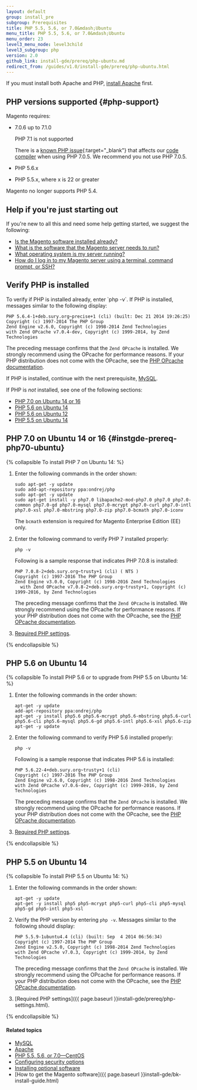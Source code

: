 ```yaml
---
layout: default
group: install_pre
subgroup: Prerequisites
title: PHP 5.5, 5.6, or 7.0&mdash;Ubuntu
menu_title: PHP 5.5, 5.6, or 7.0&mdash;Ubuntu
menu_order: 23
level3_menu_node: level3child
level3_subgroup: php
version: 2.0
github_link: install-gde/prereq/php-ubuntu.md
redirect_from: /guides/v1.0/install-gde/prereq/php-ubuntu.html
---
```


<div class="bs-callout bs-callout-info" id="info">
<span class="glyphicon-class">
  <p>If you must install both Apache and PHP, <a href="{{page.baseurl}}install-gde/prereq/apache.html">install Apache</a> first.</p></span>
</div>

## PHP versions supported {#php-support}
Magento requires:

*	7.0.6 up to 7.1.0

	PHP 7.1 is not supported

	There is a [known PHP issue](https://bugs.php.net/bug.php?id=71914){:target="_blank"} that affects our [code compiler]({{page.baseurl}}config-guide/cli/config-cli-subcommands-compiler.html) when using PHP 7.0.5. We recommend you not use PHP 7.0.5.
*	PHP 5.6.x
*	PHP 5.5.x, where x is 22 or greater

<div class="bs-callout bs-callout-info" id="info">
<span class="glyphicon-class">
  <p>Magento no longer supports PHP 5.4.</p></span>
</div>

<h2 id="php-ubuntu-help-beginner">Help if you're just starting out</h2>
If you're new to all this and need some help getting started, we suggest the following:

*	<a href="{{page.baseurl}}install-gde/basics/basics_magento-installed.html">Is the Magento software installed already?</a>
*	<a href="{{page.baseurl}}install-gde/basics/basics_software.html">What is the software that the Magento server needs to run?</a>
*	<a href="{{page.baseurl}}install-gde/basics/basics_os-version.html">What operating system is my server running?</a>
*	<a href="{{page.baseurl}}install-gde/basics/basics_login.html">How do I log in to my Magento server using a terminal, command prompt, or SSH?</a>

<h2 id="ubuntu-verify-php">Verify PHP is installed</h2>
To verify if PHP is installed already, enter `php -v`. If PHP is installed, messages similar to the following display:

	PHP 5.6.4-1+deb.sury.org~precise+1 (cli) (built: Dec 21 2014 19:26:25)
	Copyright (c) 1997-2014 The PHP Group
	Zend Engine v2.6.0, Copyright (c) 1998-2014 Zend Technologies
    with Zend OPcache v7.0.4-dev, Copyright (c) 1999-2014, by Zend Technologies

<div class="bs-callout bs-callout-info" id="info">
<span class="glyphicon-class">
  <p>The preceding message confirms that the <code>Zend OPcache</code> is installed. We strongly recommend using the OPcache for performance reasons. If your PHP distribution does not come with the OPcache, see the <a href="http://php.net/manual/en/opcache.setup.php" target="_blank">PHP OPcache documentation</a>.</p></span>
</div>

If PHP is installed, continue with the next prerequisite, <a href="{{page.baseurl}}install-gde/prereq/mysql.html">MySQL</a>.

If PHP is *not* installed, see one of the following sections:

*	[PHP 7.0 on Ubuntu 14 or 16](#instgde-prereq-php70-ubuntu)
*	[PHP 5.6 on Ubuntu 14](#php-56-on-ubuntu-14)
*	<a href="#instgde-prereq-php5.6-install-ubuntu12">PHP 5.6 on Ubuntu 12</a>
*	[PHP 5.5 on Ubuntu 14](#php-55-on-ubuntu-14)

## PHP 7.0 on Ubuntu 14 or 16 {#instgde-prereq-php70-ubuntu}

{% collapsible To install PHP 7 on Ubuntu 14: %}

1.	Enter the following commands in the order shown:

		sudo apt-get -y update
		sudo add-apt-repository ppa:ondrej/php
		sudo apt-get -y update
		sudo apt-get install -y php7.0 libapache2-mod-php7.0 php7.0 php7.0-common php7.0-gd php7.0-mysql php7.0-mcrypt php7.0-curl php7.0-intl php7.0-xsl php7.0-mbstring php7.0-zip php7.0-bcmath php7.0-iconv

	<div class="bs-callout bs-callout-info" id="info">
  		<p>The <code>bcmath</code> extension is required for Magento Enterprise Edition (EE) only.</p>
	</div>

2.	Enter the following command to verify PHP 7 installed properly:

		php -v

	Following is a sample response that indicates PHP 7.0.8 is installed:

		PHP 7.0.8-2+deb.sury.org~trusty+1 (cli) ( NTS )
		Copyright (c) 1997-2016 The PHP Group
		Zend Engine v3.0.0, Copyright (c) 1998-2016 Zend Technologies
    	  with Zend OPcache v7.0.8-2+deb.sury.org~trusty+1, Copyright (c) 1999-2016, by Zend Technologies

	<div class="bs-callout bs-callout-info" id="info">
	<span class="glyphicon-class">
  	<p>The preceding message confirms that the <code>Zend OPcache</code> is installed. We strongly recommend using the OPcache for performance reasons. If your PHP distribution does not come with the OPcache, see the <a href="http://php.net/manual/en/opcache.setup.php" target="_blank">PHP OPcache documentation</a>.</p></span>
	</div>
3.	<a href="{{ page.baseurl }}install-gde/prereq/php-settings.html">Required PHP settings</a>.

{% endcollapsible %}

## PHP 5.6 on Ubuntu 14

{% collapsible To install PHP 5.6 or to upgrade from PHP 5.5 on Ubuntu 14: %}

1.	Enter the following commands in the order shown:

		apt-get -y update
		add-apt-repository ppa:ondrej/php
		apt-get -y install php5.6 php5.6-mcrypt php5.6-mbstring php5.6-curl php5.6-cli php5.6-mysql php5.6-gd php5.6-intl php5.6-xsl php5.6-zip
		apt-get -y update
		

2.	Enter the following command to verify PHP 5.6 installed properly:

		php -v

	Following is a sample response that indicates PHP 5.6 is installed:

		PHP 5.6.22-4+deb.sury.org~trusty+1 (cli)
		Copyright (c) 1997-2016 The PHP Group
		Zend Engine v2.6.0, Copyright (c) 1998-2016 Zend Technologies
    	with Zend OPcache v7.0.6-dev, Copyright (c) 1999-2016, by Zend Technologies

	<div class="bs-callout bs-callout-info" id="info">
	<span class="glyphicon-class">
  		<p>The preceding message confirms that the <code>Zend OPcache</code> is installed. We strongly recommend using the OPcache for performance reasons. If your PHP distribution does not come with the OPcache, see the <a href="http://php.net/manual/en/opcache.setup.php" target="_blank">PHP OPcache documentation</a>.</p></span>
	</div>
3.	<a href="{{ page.baseurl }}install-gde/prereq/php-settings.html">Required PHP settings</a>.

{% endcollapsible %}

## PHP 5.5 on Ubuntu 14

{% collapsible To install PHP 5.5 on Ubuntu 14: %}

1.	Enter the following commands in the order shown:

		apt-get -y update
		apt-get -y install php5 php5-mcrypt php5-curl php5-cli php5-mysql php5-gd php5-intl php5-xsl
		
2.	Verify the PHP version by entering `php -v`. Messages similar to the following should display:

		PHP 5.5.9-1ubuntu4.4 (cli) (built: Sep  4 2014 06:56:34)
		Copyright (c) 1997-2014 The PHP Group
		Zend Engine v2.5.0, Copyright (c) 1998-2014 Zend Technologies
	    with Zend OPcache v7.0.3, Copyright (c) 1999-2014, by Zend Technologies

	<div class="bs-callout bs-callout-info" id="info">
		<span class="glyphicon-class">
  		<p>The preceding message confirms that the <code>Zend OPcache</code> is installed. We strongly recommend using the OPcache for performance reasons. If your PHP distribution does not come with the OPcache, see the <a href="http://php.net/manual/en/opcache.setup.php" target="_blank">PHP OPcache documentation</a>.</p></span>
	</div>

3.	[Required PHP settings]({{ page.baseurl }}install-gde/prereq/php-settings.html).

{% endcollapsible %}

#### Related topics

*	<a href="{{page.baseurl}}install-gde/prereq/mysql.html">MySQL</a>
*	<a href="{{page.baseurl}}install-gde/prereq/apache.html">Apache</a>
*	<a href="{{page.baseurl}}install-gde/prereq/php-centos.html">PHP 5.5, 5.6, or 7.0&mdash;CentOS</a>
*	<a href="{{page.baseurl}}install-gde/prereq/security.html">Configuring security options</a>
*	<a href="{{page.baseurl}}install-gde/prereq/optional.html">Installing optional software</a>
*	[How to get the Magento software]({{ page.baseurl }}install-gde/bk-install-guide.html)

